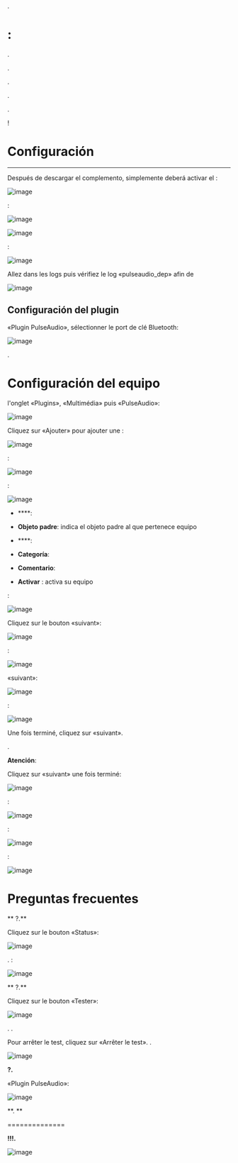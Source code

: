 

.

: 
=============

. 

.




.


. 




.




 !

Configuración 
=============

 
----------------------

Después de descargar el complemento, simplemente deberá activar el
:

![image](index_html_6e0dcff06783d142.png)

:

![image](index_html_ee255917648caafe.png)



![image](index_html_8f5ac294e319722b.png)


:

![image](index_html_ae07628d0d9cf23c.png)

Allez dans les logs puis vérifiez le log «pulseaudio\_dep» afin de


![image](index_html_1857092a331f01.png)

Configuración del plugin 
-----------------------


«Plugin PulseAudio», sélectionner le port de clé Bluetooth:

![image](index_html_a5211f99cfeafe53.png)

.

Configuración del equipo 
=============================


l'onglet «Plugins», «Multimédia» puis «PulseAudio»:

![image](index_html_6144037f2a656556.png)

Cliquez sur «Ajouter» pour ajouter une :

![image](index_html_a952e7310171feda.png)

:

![image](index_html_5a766711e205ad3.png)

:

![image](index_html_59ce8e4aed01a0ef.png)

-   ****: 

-   **Objeto padre**: indica el objeto padre al que pertenece
    equipo

-   ****: 
    

-   **Categoría**: 

-   **Comentario**: 

-   **Activar** : activa su equipo

:

![image](index_html_b11a463a181fee2c.png)

Cliquez sur le bouton «suivant»:

![image](index_html_74cfef6547af4c77.png)


:

![image](index_html_fe41bb846a95a14d.png)


«suivant»:

![image](index_html_dc20199f96adebcf.png)

:

![image](index_html_775afe588b6090f6.png)

Une fois terminé, cliquez sur «suivant».

.

**Atención**: 


Cliquez sur «suivant» une fois terminé:

![image](index_html_d15cbd674d21a3e7.png)

:

![image](index_html_34ceb59a4191f244.png)


:

![image](index_html_2f0531b2fa9ff325.png)

:

![image](index_html_b314d3c57bca2c32.png)

Preguntas frecuentes 
===

** ?.**

Cliquez sur le bouton «Status»:

![image](index_html_44f3633e34fd5c50.png)

. 
:

![image](index_html_fa551e46a49f58af.png)

** ?.**

Cliquez sur le bouton «Tester»:

![image](index_html_bcb212ce18487be2.png)

. 
.

Pour arrêter le test, cliquez sur «Arrêter le test». 
.

![image](index_html_d2e914b1c2572539.png)

**?.**


«Plugin PulseAudio»:

![image](index_html_5ba2b0d4b358e723.png)

**. 
**

 
==============

**!!!.**



![image](index_html_672321a0b40ba4c5.png)
